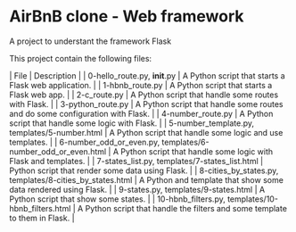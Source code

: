 # AirBnB clone - Web framework

A project to understant the framework Flask

This project contain the following files:

| File | Description |
| 0-hello_route.py, __init__.py | A Python script that starts a Flask web application. |
| 1-hbnb_route.py | A Python script that starts a Flask web app. |
| 2-c_route.py | A Python script that handle some routes with Flask. |
| 3-python_route.py | A Python script that handle some routes and do some configuration with Flask. |
| 4-number_route.py | A Python script that handle some logic with Flask. |
| 5-number_template.py, templates/5-number.html | A Python script that handle some logic and use templates. |
| 6-number_odd_or_even.py, templates/6-number_odd_or_even.html | A Python script that handle some logic with Flask and templates. |
| 7-states_list.py, templates/7-states_list.html | Python script that render some data using Flask. |
| 8-cities_by_states.py, templates/8-cities_by_states.html | A Python and template that show some data rendered using Flask. |
| 9-states.py, templates/9-states.html | A Python script that show some states. |
| 10-hbnb_filters.py, templates/10-hbnb_filters.html | A Python script that handle the filters and some template to them in Flask. |
